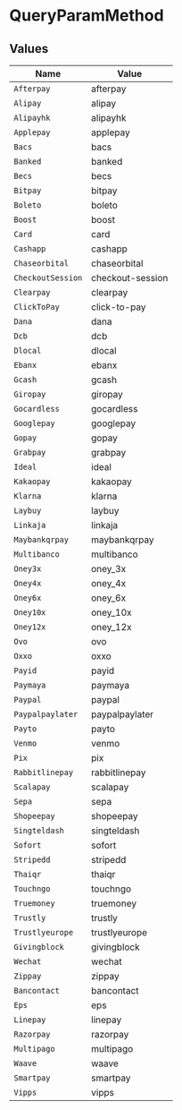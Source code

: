 # QueryParamMethod


## Values

| Name              | Value             |
| ----------------- | ----------------- |
| `Afterpay`        | afterpay          |
| `Alipay`          | alipay            |
| `Alipayhk`        | alipayhk          |
| `Applepay`        | applepay          |
| `Bacs`            | bacs              |
| `Banked`          | banked            |
| `Becs`            | becs              |
| `Bitpay`          | bitpay            |
| `Boleto`          | boleto            |
| `Boost`           | boost             |
| `Card`            | card              |
| `Cashapp`         | cashapp           |
| `Chaseorbital`    | chaseorbital      |
| `CheckoutSession` | checkout-session  |
| `Clearpay`        | clearpay          |
| `ClickToPay`      | click-to-pay      |
| `Dana`            | dana              |
| `Dcb`             | dcb               |
| `Dlocal`          | dlocal            |
| `Ebanx`           | ebanx             |
| `Gcash`           | gcash             |
| `Giropay`         | giropay           |
| `Gocardless`      | gocardless        |
| `Googlepay`       | googlepay         |
| `Gopay`           | gopay             |
| `Grabpay`         | grabpay           |
| `Ideal`           | ideal             |
| `Kakaopay`        | kakaopay          |
| `Klarna`          | klarna            |
| `Laybuy`          | laybuy            |
| `Linkaja`         | linkaja           |
| `Maybankqrpay`    | maybankqrpay      |
| `Multibanco`      | multibanco        |
| `Oney3x`          | oney_3x           |
| `Oney4x`          | oney_4x           |
| `Oney6x`          | oney_6x           |
| `Oney10x`         | oney_10x          |
| `Oney12x`         | oney_12x          |
| `Ovo`             | ovo               |
| `Oxxo`            | oxxo              |
| `Payid`           | payid             |
| `Paymaya`         | paymaya           |
| `Paypal`          | paypal            |
| `Paypalpaylater`  | paypalpaylater    |
| `Payto`           | payto             |
| `Venmo`           | venmo             |
| `Pix`             | pix               |
| `Rabbitlinepay`   | rabbitlinepay     |
| `Scalapay`        | scalapay          |
| `Sepa`            | sepa              |
| `Shopeepay`       | shopeepay         |
| `Singteldash`     | singteldash       |
| `Sofort`          | sofort            |
| `Stripedd`        | stripedd          |
| `Thaiqr`          | thaiqr            |
| `Touchngo`        | touchngo          |
| `Truemoney`       | truemoney         |
| `Trustly`         | trustly           |
| `Trustlyeurope`   | trustlyeurope     |
| `Givingblock`     | givingblock       |
| `Wechat`          | wechat            |
| `Zippay`          | zippay            |
| `Bancontact`      | bancontact        |
| `Eps`             | eps               |
| `Linepay`         | linepay           |
| `Razorpay`        | razorpay          |
| `Multipago`       | multipago         |
| `Waave`           | waave             |
| `Smartpay`        | smartpay          |
| `Vipps`           | vipps             |
